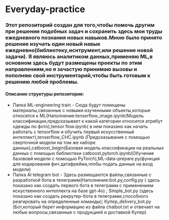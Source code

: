 # Everyday-practice

### Этот репозиторий создан для того,чтобы помочь другим при решении подобных задач и сохранить здесь мои труды ежедневного познания новых навыков.Мною было принято решение изучать один новый навык ежедневно(библиотеку,иснтрумент,или решение новой задачи). Я являюсь аналитиком данных,применяю ML,в основном здесь будут размещены проекты по этим направлениям,но я зачастую принимаю вызовы и пополняю свой инструментарий,чтобы быть готовым к решению любой проблемы.

#### Описание структуры репозитория:

- Папка ML-engineering train - Сюда будут помещены материалы,связанные с новыми изученными объекты,которые относятся к ML(Наполнение:tenserflow_image.ipynb(Модель классификации,предсказывает к какой категории относится атрибут одежды по фото),tensor flow.ipynb( в нем показано как начать работать с tensorflow и обучить первый искусственный интеллект),tenserflow_CHC.ipynb (Предсказывание с помощью сверточной модели на том же наборе данных),catboost_begin(Базовая модель классификации на реальных данных с помощью библиотеки catboost,pytorch.ipynb(Обучение базововй модели с помощью PyTorch),ML-data-prepare.py(функция для кодирования фич датафрейма,чтобы подать данные на вход модели)
- Папка AI telegram bot - Здесь размещаются файлы,связанные с разработкой бота в телеграмм(Наполнение:bot.py,config.py ( здесь показано как создать первого бота в телеграмм с применением искуственного  интеллекта на базе gpt-4o) ; Simple_bot.py (здесь показано как создать рекрутер-бота в телеграмм,способного реагировать на определенные команды); Купер_delivery_bot.py (Бот,который берет информацию из файла chatbot.txt и отвечает на любые вопросы,связанные с продукцией и доставкой Купер)
